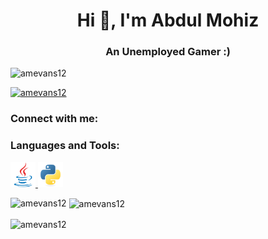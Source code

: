 <h1 align="center">Hi 👋, I'm Abdul Mohiz</h1>
<h3 align="center">An Unemployed Gamer :)</h3>

<p align="left"> <img src="https://komarev.com/ghpvc/?username=amevans12&label=Profile%20views&color=0e75b6&style=flat" alt="amevans12" /> </p>

<p align="left"> <a href="https://github.com/ryo-ma/github-profile-trophy"><img src="https://github-profile-trophy.vercel.app/?username=amevans12" alt="amevans12" /></a> </p>

<h3 align="left">Connect with me:</h3>
<p align="left">
</p>

<h3 align="left">Languages and Tools:</h3>
<p align="left"> <a href="https://www.java.com" target="_blank" rel="noreferrer"> <img src="https://raw.githubusercontent.com/devicons/devicon/master/icons/java/java-original.svg" alt="java" width="40" height="40"/> </a> <a href="https://www.python.org" target="_blank" rel="noreferrer"> <img src="https://raw.githubusercontent.com/devicons/devicon/master/icons/python/python-original.svg" alt="python" width="40" height="40"/> </a> </p>

<p><img align="left" src="https://github-readme-stats.vercel.app/api/top-langs?username=amevans12&show_icons=true&locale=en&layout=compact" alt="amevans12" /></p>

<p>&nbsp;<img align="center" src="https://github-readme-stats.vercel.app/api?username=amevans12&show_icons=true&locale=en" alt="amevans12" /></p>

<p><img align="center" src="https://github-readme-streak-stats.herokuapp.com/?user=amevans12&" alt="amevans12" /></p>
